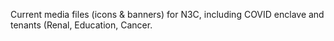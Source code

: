 Current media files (icons & banners) for N3C, including COVID enclave and tenants (Renal, Education, Cancer.
